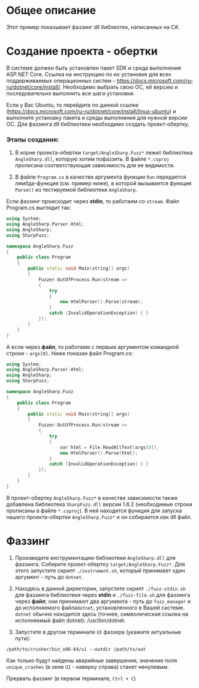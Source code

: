 # Общее описание

Этот пример показывает фаззинг dll библиотек, написанных на C#.

# Создание проекта - обертки

В системе должен быть установлен пакет SDK и среда выполнения ASP.NET Core. Ссылка на инструкцию по их установке для
всех поддерживаемых операционных систем - https://docs.microsoft.com/ru-ru/dotnet/core/install/.
Необходимо выбрать свою ОС, её версию и последовательно выполнить все шаги установки.

Если у Вас Ubuntu, то перейдите по данной ссылке (https://docs.microsoft.com/ru-ru/dotnet/core/install/linux-ubuntu) и выполните установку
пакета и среды выполнения для нужной версии ОС.
Для фаззинга dll библиотеки необходимо создать проект-обертку.

### Этапы создания:
1. В корне проекта-обертки `target/AngleSharp.Fuzz*` лежит библиотека `AngleSharp.dll`, которую хотим пофаззить. В файле `*.csproj` прописана соответствующая зависимость для ее видимости.

2. В файле `Program.cs` в качестве аргумента функции `Run` передается лямбда-функция (см. пример ниже), в которой вызывается функция `Parse()` из тестируемой библиотеки `AngleSharp`.

Если фаззинг происходит через **stdin**, то работаем со `stream`. Файл Program.cs выглядит так:

```c++
using System;
using AngleSharp.Parser.Html;
using AngleSharp;
using SharpFuzz;

namespace AngleSharp.Fuzz
{
	public class Program
	{
		public static void Main(string[] args)
		{
			Fuzzer.OutOfProcess.Run(stream =>
			{
				try
				{
					new HtmlParser().Parse(stream);	
				}
				catch (InvalidOperationException) { }
			});
		}
	}
}

```

А если через **файл**, то работаем с первым аргументом командной строки - `args[0]`. Ниже показан файл Program.cs:

```c++
using System;
using AngleSharp.Parser.Html;
using AngleSharp;
using SharpFuzz;

namespace AngleSharp.Fuzz
{
	public class Program
	{
		public static void Main(string[] args)
		{
			Fuzzer.OutOfProcess.Run(stream =>
			{
				try
				{
					var html = File.ReadAllText(args[0]);
					new HtmlParser().Parse(html);
				}
				catch (InvalidOperationException) { }
			});
		}
	}
}

```


В проект-обертку `AngleSharp.Fuzz*` в качестве зависимости также добавлена библиотека `SharpFuzz.dll` версии 1.6.2 (необходимые строки прописаны в файле `*.csproj`). В ней находится функция для запуска нашего проекта-обертки `AngleSharp.Fuzz*` и он собирается как dll файл.

# Фаззинг

1. Произведите инструментацию библиотеки `AngleSharp.dll` для фаззинга. Соберите проект-обертку `target/AngleSharp.Fuzz*`. Для этого запустите скрипт `./instrument.sh`, который принимает один аргумент - путь до `dotnet`.

2. Находясь в данной директории, запустите скрипт `./fuzz-stdin.sh` для фаззинга библиотеки через **stdin** и `./fuzz-file.sh` для фаззинга через **файл**;
они принимают два аргумента - путь до `fuzz_manager` и до исполняемого файла`dotnet`, установленного в Вашей системе. `dotnet` обычно находится здесь (точнее, символическая
ссылка на исполняемый файл dotnet): /usr/bin/dotnet.

3. Запустите в другом терминале `UI` фаззера (укажите актуальные пути):
```shell
/path/to/crusher/bin_x86-64/ui --outdir /path/to/out
```

Как только будут найдены аварийные завершения, значение поля `unique_crashes` (в окне `UI` - наверху справа) станет ненулевым.

Прервать фаззинг (в первом терминале, `Ctrl + С`)
